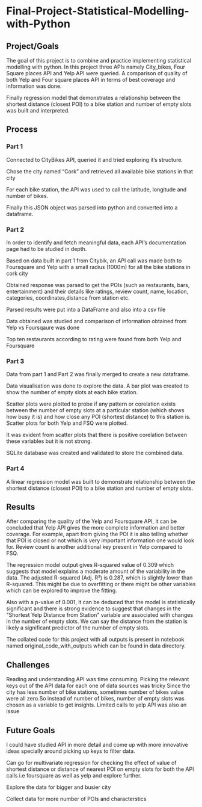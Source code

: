 # Final-Project-Statistical-Modelling-with-Python

## Project/Goals
The goal of this project is to combine and practice implementing statistical modelling with python.
In this project three APIs namely City_bikes, Four Square places API and Yelp API were queried. A comparison of quality of both Yelp and Four square places API in terms of best coverage and information was done.

Finally regression model that demonstrates a relationship between the shortest distance (closest POI) to a bike station  and number of empty slots  was built and interpreted. 
## Process
### Part 1
Connected  to CityBikes API, queried it and tried exploring it’s structure.

Chose the city named “Cork” and retrieved all available bike stations in that city

For each bike station, the API was used to call the latitude, longitude and number of bikes.

Finally this JSON object was parsed into python and converted into a dataframe. 

### Part 2
In order to identify and fetch meaningful data, each  API’s documentation page had to be studied in depth.

Based on data built in part 1 from Citybik, an API call was made both to Foursquare and Yelp with a small radius (1000m) for all the bike stations in cork city

Obtained response was parsed to get the POIs (such as restaurants, bars, entertainment) and their details  like ratings, review count, name, location, categories, coordinates,distance from station etc.

Parsed results were put into a DataFrame and also into a csv file

Data obtained was studied and comparison of  information obtained from Yelp vs Foursqaure was done

Top ten restaurants according to rating were found from both Yelp and Foursquare

### Part 3
Data from part 1 and Part 2 was finally merged to create a new dataframe.

Data visualisation was done to explore the data. A bar plot was created to show the number of empty slots at each bike station. 

Scatter plots were plotted to probe if any pattern or corelation exists between the number of empty slots at a particular station (which shows how busy it is) and how close any POI (shortest distance) to this station is. Scatter plots for both Yelp and FSQ were plotted. 

It was evident from scatter plots that there is positive corelation between these variables but it is not strong. 

SQLite database was created and validated to store the combined data.


### Part 4

A linear regression model was built to demonstrate relationship between the shortest distance (closest POI) to a bike station  and number of empty slots.   


## Results
After comparing  the quality of the Yelp and Foursquare API, it can be concluded that Yelp API gives the more complete information and better coverage.
For example, apart from giving the POI it is also  telling whether that POI is closed or not which is very important information one would look for.
Review count is another additional key present in Yelp compared to FSQ.

The regression model output gives R-squared value of 0.309 which suggests that model explains a moderate amount of the variability in the data.
The adjusted R-squared (Adj. R²) is 0.287, which is slightly lower than R-squared. This might be due to overfitting or there might be other variables which can be explored to improve the fitting.

Also  with a p-value of 0.001, it can be deduced that the model is statistically significant and there is strong evidence to suggest that changes in the "Shortest Yelp Distance from Station" variable are associated with changes in the number of empty slots. We can say the distance from the station is likely a significant predictor of the number of empty slots.

The collated code for this project with all outputs is present in notebook named original_code_with_outputs which can be found in data directory.

## Challenges 
Reading and understanding API was time consuming.
Picking the relevant keys out of the API data for each one of data sources was tricky
Since the city has less number of bike stations, sometimes number of bikes value were all zero.So instead of number of bikes, number of empty slots was chosen as a variable to get insights. 
Limited calls to yelp API was also an issue 

## Future Goals
I could have studied API in more detail and come up with more innovative ideas specially around picking up keys to filter data.

Can go for multivariate regression for checking the effect of value of shortest distance or distance of nearest POI on empty slots for both the API calls i.e foursquare as well as yelp and explore further.

Explore the data for bigger and busier city

Collect data for more number of POIs and characterstics



